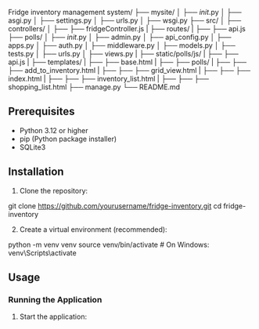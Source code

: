 Fridge inventory management system/
├── mysite/
│ ├── _init_.py
│ ├── asgi.py
│ ├── settings.py
│ ├── urls.py
│ ├── wsgi.py
├── src/
│ ├── controllers/
│ ├── ├── fridgeController.js
| ├── routes/
| ├── ├── api.js
├── polls/
│ ├── _init_.py
│ ├── admin.py
│ ├── api_config.py
│ ├── apps.py
│ ├── auth.py
│ ├── middleware.py
│ ├── models.py
│ ├── tests.py
│ ├── urls.py
│ ├── views.py
| ├── static/polls/js/
| ├── ├── api.js
| ├── templates/
| ├── ├── base.html
| ├── ├── polls/
| ├── ├── ├── add_to_inventory.html
| ├── ├── ├── grid_view.html
| ├── ├── ├── index.html
| ├── ├── ├── inventory_list.html
| ├── ├── ├── shopping_list.html
├── manage.py
└── README.md

## Prerequisites
- Python 3.12 or higher
- pip (Python package installer)
- SQLite3

## Installation
1. Clone the repository:

git clone https://github.com/yourusername/fridge-inventory.git
cd fridge-inventory

2. Create a virtual environment (recommended):

python -m venv venv
source venv/bin/activate # On Windows: venv\Scripts\activate

## Usage
### Running the Application
1. Start the application:
